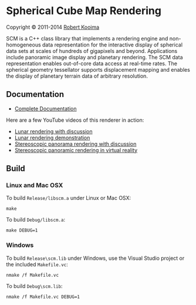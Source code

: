# Spherical Cube Map Rendering

Copyright &copy; 2011-2014 [Robert Kooima](http://kooima.net)

SCM is a C++ class library that implements a rendering engine and non-homogeneous data representation for the interactive display of spherical data sets at scales of hundreds of gigapixels and beyond. Applications include panoramic image display and planetary rendering. The SCM data representation enables out-of-core data access at real-time rates. The spherical geometry tessellator supports displacement mapping and enables the display of planetary terrain data of arbitrary resolution.

## Documentation

- [Complete Documentation](http://rlk.github.io/scm/)

Here are a few YouTube videos of this renderer in action:

- [Lunar rendering with discussion](http://www.youtube.com/watch?v=OPJDxEkmjJo)
- [Lunar rendering demonstration](http://www.youtube.com/watch?v=Km9_RMPdwR8)
- [Stereoscopic panorama rendering with discussion](http://www.youtube.com/watch?v=5dTpLCXRCfA)
- [Stereoscopic panoramic rendering in virtual reality](http://www.youtube.com/watch?v=0Gi2qZltdtc)

## Build

### Linux and Mac OSX

To build `Release/libscm.a` under Linux or Mac OSX:

	make

To build `Debug/libscm.a`:

	make DEBUG=1

### Windows

To build `Release\scm.lib` under Windows, use the Visual Studio project or the included `Makefile.vc`:

	nmake /f Makefile.vc

To build `Debug\scm.lib`:

	nmake /f Makefile.vc DEBUG=1
